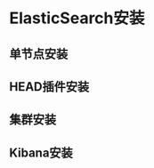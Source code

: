 
<!-- 

***  死磕 Elasticsearch 方法论认知清单
https://mp.weixin.qq.com/s/GTDoSXTX263lc920u3N1_Q

Elasticsearch 如何自定义扩展词库？ 
https://mp.weixin.qq.com/s/zWRz8Lry7Szh8wJaBw-O4g

如何系统的学习 Elasticsearch ？ 
https://mp.weixin.qq.com/s/mDXLxGRA3TG71HteVLCtHw

《死磕 Elasticsearch 方法论》：普通程序员高效精进的 10 大狠招！（完整版）
https://blog.csdn.net/laoyang360/article/details/79293493#comments_15296602

Elasticsearch 生产环境集群部署最佳实践 
https://mp.weixin.qq.com/s/RVaR0U-CVAmLOewYse7HKA

-->

# ElasticSearch安装 
<!-- 
ElasticSearch 从安装开始 
https://mp.weixin.qq.com/s/QnBqoaptV5-xKIpOBKSfHQ

**** es搭建
https://www.elastic.co/cn/downloads/past-releases#elasticsearch
https://www.elastic.co/cn/start

-->

## 单节点安装  

## HEAD插件安装

## 集群安装  

## Kibana安装

